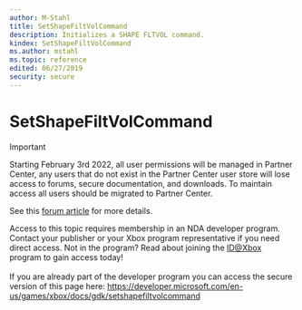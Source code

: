 ```yaml
---
author: M-Stahl
title: SetShapeFiltVolCommand
description: Initializes a SHAPE FLTVOL command.
kindex: SetShapeFiltVolCommand
ms.author: mstahl
ms.topic: reference
edited: 06/27/2019
security: secure
---
```


# SetShapeFiltVolCommand
> [!IMPORTANT]
> Starting February 3rd 2022, all user permissions will be managed in Partner Center, any users that do not exist in the Partner Center user store will lose access to forums, secure documentation, and downloads. To maintain access all users should be migrated to Partner Center. <p></p>See this <a href="https://forums.xboxlive.com/articles/132187/breaking-change-user-access-for-forums-secure-docu.html">forum article</a> for more details.  

 Access to this topic requires membership in an NDA developer program. Contact your publisher or your Xbox program representative if you need direct access. Not in the program? Read about joining the <a href="https://www.xbox.com/Developers/id">ID@Xbox</a> program to gain access today!  <br/><br/>If you are already part of the developer program you can access the secure version of this page here: <a target="_blank" href="https://developer.microsoft.com/en-us/games/xbox/docs/gdk/setshapefiltvolcommand">https://developer.microsoft.com/en-us/games/xbox/docs/gdk/setshapefiltvolcommand</a>